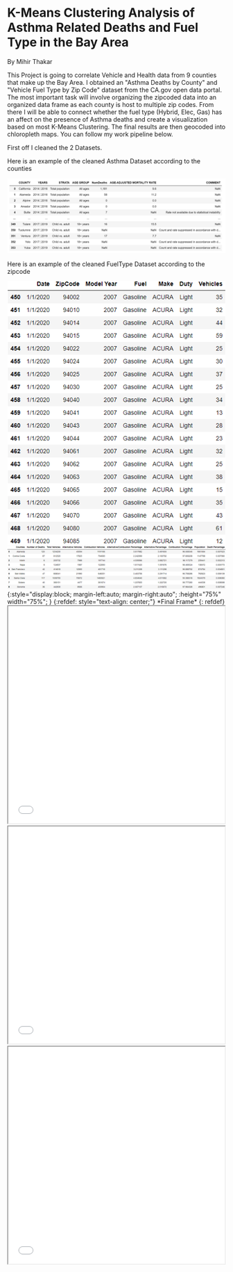 # K-Means Clustering Analysis of Asthma Related Deaths and Fuel Type in the Bay Area

By Mihir Thakar

This Project is going to correlate Vehicle and Health data from 9 counties that make up the Bay Area. I obtained an "Asthma Deaths by County" and "Vehicle Fuel Type by Zip Code" dataset from the CA.gov open data portal. The most important task will involve organizing the zipcoded data into an organized data frame as each county is host to multiple zip codes. From there I will be able to connect whether the fuel type (Hybrid, Elec, Gas) has an affect on the presence of Asthma deaths and create a visualization based on most K-Means Clustering. The final results are then geocoded into chloropleth maps. You can follow my work pipeline below.

First off I cleaned the 2 Datasets.

Here is an example of the cleaned Asthma Dataset according to the counties

<img src="Images/image_2022-05-04_193008617.png" alt="Image description">


Here is an example of the cleaned FuelType Dataset according to the zipcode

<img src="Images/CleanFuel.png" alt="Image description">


<img src="Images/FinalFrame.png" alt="Image description">
{:style="display:block; margin-left:auto; margin-right:auto"; :height="75%" width="75%"; }
{:refdef: style="text-align: center;"}
*Final Frame*
{: refdef}

<iframe src="Maps/DP.html" height="500" width="500"></iframe>


<iframe src="AV.html" height="500" width="500"></iframe>


<iframe src="AC.html" height="500" width="500"></iframe>
